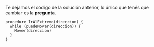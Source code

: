 Te dejamos el código de la solución anterior, lo único que tenés que cambiar es la **pregunta**.

```puppet
procedure IrAlExtremo(direccion) {
  while (puedeMover(direccion)) {
    Mover(direccion)
  }
}
```